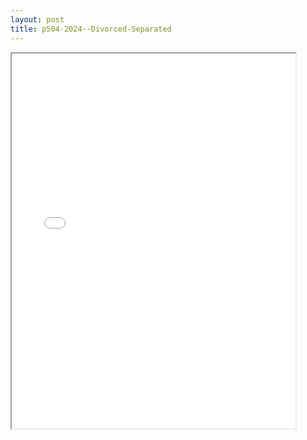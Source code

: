 ```yaml
---
layout: post
title: p504-2024--Divorced-Separated
---
```


<div class="pdf-container">
<iframe src="/ea//_pdf-2-md/p504-2024--Divorced-Separated.pdf" height="600" width="90%" allowFullScreen="true"></iframe>
</div>

